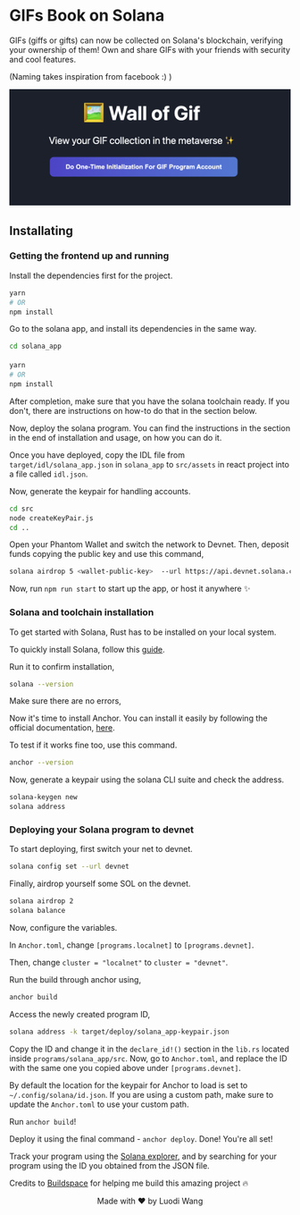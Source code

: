 # GIFs Book on Solana

GIFs (giffs or gifts) can now be collected on Solana's blockchain, verifying your ownership of them! Own and share GIFs with your friends with security and cool features.

(Naming takes inspiration from facebook :) )

![Screenshot](/assets/screenshot.png)

## Installating

### Getting the frontend up and running

Install the dependencies first for the project.

```sh
yarn
# OR
npm install
```

Go to the solana app, and install its dependencies in the same way.

```sh
cd solana_app

yarn
# OR
npm install
```

After completion, make sure that you have the solana toolchain ready. If you don't, there are instructions on how-to do that
in the section below.

Now, deploy the solana program. You can find the instructions in the section in the end of installation and
usage, on how you can do it.

Once you have deployed, copy the IDL file from `target/idl/solana_app.json` in `solana_app` to `src/assets` in react project
into a file called `idl.json`.

Now, generate the keypair for handling accounts.

```sh
cd src
node createKeyPair.js
cd ..
```

Open your Phantom Wallet and switch the network to Devnet. Then, deposit funds copying the public key and use this command, 

```sh
solana airdrop 5 <wallet-public-key>  --url https://api.devnet.solana.com
```

Now, run `npm run start` to start up the app, or host it anywhere ✨

### Solana and toolchain installation

To get started with Solana, Rust has to be installed on your local system.

To quickly install Solana, follow this [guide](https://docs.solana.com/cli/install-solana-cli-tools#use-solanas-install-tool).

Run it to confirm installation, 

```sh
solana --version
```

Make sure there are no errors,

Now it's time to install Anchor. You can install it easily by following the official documentation,
[here](https://project-serum.github.io/anchor/getting-started/installation.html#install-rust).

To test if it works fine too, use this command.

```sh
anchor --version
```

Now, generate a keypair using the solana CLI suite and check the address.

```sh
solana-keygen new
solana address
```

### Deploying your Solana program to devnet

To start deploying, first switch your net to devnet.

```sh
solana config set --url devnet
```

Finally, airdrop yourself some SOL on the devnet.

```sh
solana airdrop 2
solana balance
```

Now, configure the variables.

In `Anchor.toml`, change `[programs.localnet]` to `[programs.devnet]`.

Then, change `cluster = "localnet"` to `cluster = "devnet"`.

Run the build through anchor using,

```sh
anchor build
```

Access the newly created program ID,

```sh
solana address -k target/deploy/solana_app-keypair.json
```

Copy the ID and change it in the `declare_id!()` section in the `lib.rs` located inside `programs/solana_app/src`. Now,
go to `Anchor.toml`, and replace the ID with the same one you copied above under `[programs.devnet]`.

By default the location for the keypair for Anchor to load is set to `~/.config/solana/id.json`. If you are using a custom
path, make sure to update the `Anchor.toml` to use your custom path.

Run `anchor build`!

Deploy it using the final command - `anchor deploy`. Done! You're all set!

Track your program using the [Solana explorer](https://explorer.solana.com/?cluster=devnet), and by searching for your
program using the ID you obtained from the JSON file.

Credits to [Buildspace](https://buildspace.so) for helping me build this amazing project 🔥

<div align="center">Made with ❤️ by Luodi Wang</div>
